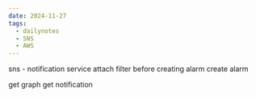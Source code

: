 ```yaml
---
date: 2024-11-27
tags:
  - dailynotes
  - SNS
  - AWS
---
```

sns - notification service
attach filter before creating alarm
create alarm

get graph 
get notification